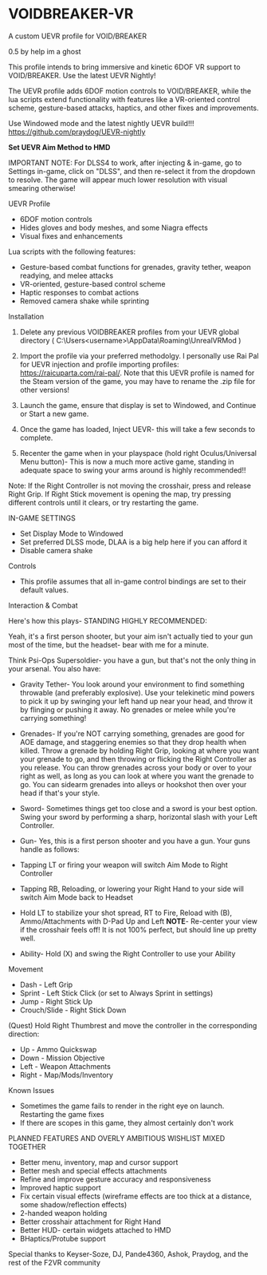 # VOIDBREAKER-VR
A custom UEVR profile for VOID/BREAKER

0.5 by help im a ghost

This profile intends to bring immersive and kinetic 6DOF VR support to VOID/BREAKER. Use the latest UEVR Nightly!


The UEVR profile adds 6DOF motion controls to VOID/BREAKER, while the lua scripts extend functionality with features like a VR-oriented control scheme, gesture-based attacks, haptics, and other fixes and improvements.

Use Windowed mode and the latest nightly UEVR build!!!
https://github.com/praydog/UEVR-nightly


 **Set UEVR Aim Method to HMD**

 
IMPORTANT NOTE: For DLSS4 to work, after injecting & in-game, go to Settings in-game, click on "DLSS", and then re-select it from the dropdown to resolve. The game will appear much lower resolution with visual smearing otherwise!


UEVR Profile

- 6DOF motion controls
- Hides gloves and body meshes, and some Niagra effects
- Visual fixes and enhancements

    
Lua scripts with the following features:

- Gesture-based combat functions for grenades, gravity tether, weapon readying, and melee attacks
- VR-oriented, gesture-based control scheme
- Haptic responses to combat actions
- Removed camera shake while sprinting
    
    
Installation

1. Delete any previous VOIDBREAKER profiles from your UEVR global directory ( C:\Users\<username>\AppData\Roaming\UnrealVRMod )

2. Import the profile via your preferred methodolgy. I personally use Rai Pal for UEVR injection and profile importing profiles:
https://raicuparta.com/rai-pal/. Note that this UEVR profile is named for the Steam version of the game, you may have to rename the .zip file for other versions!

3. Launch the game, ensure that display is set to Windowed, and Continue or Start a new game.

4. Once the game has loaded, Inject UEVR- this will take a few seconds to complete.

5. Recenter the game when in your playspace (hold right Oculus/Universal Menu button)- This is now a much more active game, standing in adequate space to swing your arms around is highly recommended!!

Note: If the Right Controller is not moving the crosshair, press and release Right Grip. If Right Stick movement is opening the map, try pressing different controls until it clears, or try restarting the game.


IN-GAME SETTINGS

- Set Display Mode to Windowed
- Set preferred DLSS mode, DLAA is a big help here if you can afford it
- Disable camera shake

    
Controls

- This profile assumes that all in-game control bindings are set to their default values.

Interaction & Combat

Here's how this plays- STANDING HIGHLY RECOMMENDED:

Yeah, it's a first person shooter, but your aim isn't actually tied to your gun most of the time, but the headset- bear with me for a minute.

Think Psi-Ops Supersoldier- you have a gun, but that's not the only thing in your arsenal. You also have:

- Gravity Tether- You look around your environment to find something throwable (and preferably explosive). Use your telekinetic mind powers to pick it up by swinging your left hand up near your head, and throw it by flinging     or pushing it away. No grenades or melee while you're carrying something!

- Grenades- If you're NOT carrying something, grenades are good for AOE damage, and staggering enemies so that they drop health when killed. Throw a grenade by holding Right Grip, looking at where you want your grenade to go, and then throwing or flicking the Right Controller as you release. You can throw grenades across your body or over to your right as well, as long as you can look at where you want the grenade to go. You can sidearm grenades into alleys or hookshot then over your head if that's your style.

- Sword- Sometimes things get too close and a sword is your best option. Swing your sword by performing a sharp, horizontal slash with your Left Controller.

- Gun- Yes, this is a first person shooter and you have a gun. Your guns handle as follows:
 - Tapping LT or firing your weapon will switch Aim Mode to Right Controller
 - Tapping RB, Reloading, or lowering your Right Hand to your side will switch Aim Mode back to Headset
 - Hold LT to stabilize your shot spread, RT to Fire, Reload with (B), Ammo/Attachments with D-Pad Up and Left
**NOTE**- Re-center your view if the crosshair feels off! It is not 100% perfect, but should line up pretty well.

- Ability- Hold (X) and swing the Right Controller to use your Ability

Movement

- Dash - Left Grip
- Sprint - Left Stick Click (or set to Always Sprint in settings)
- Jump - Right Stick Up
- Crouch/Slide - Right Stick Down

(Quest) Hold Right Thumbrest and move the controller in the corresponding direction:
- Up - Ammo Quickswap
- Down - Mission Objective
- Left - Weapon Attachments
- Right - Map/Mods/Inventory
    
Known Issues

- Sometimes the game fails to render in the right eye on launch. Restarting the game fixes
- If there are scopes in this game, they almost certainly don't work
    


PLANNED FEATURES AND OVERLY AMBITIOUS WISHLIST MIXED TOGETHER

- Better menu, inventory, map and cursor support
- Better mesh and special effects attachments
- Refine and improve gesture accuracy and responsiveness
- Improved haptic support
- Fix certain visual effects (wireframe effects are too thick at a distance, some shadow/reflection effects)
- 2-handed weapon holding
- Better crosshair attachment for Right Hand
- Better HUD- certain widgets attached to HMD
- BHaptics/Protube support
    

Special thanks to Keyser-Soze, DJ, Pande4360, Ashok, Praydog, and the rest of the F2VR community

